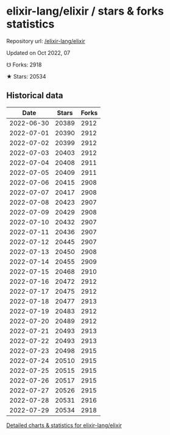 # elixir-lang/elixir / stars & forks statistics

Repository url: [/elixir-lang/elixir](https://github.com/elixir-lang/elixir)

Updated on Oct 2022, 07

☋ Forks: 2918

★ Stars: 20534

## Historical data
| Date | Stars | Forks |
|------|-------|-------|
| 2022-06-30 | 20389 | 2912 | 
| 2022-07-01 | 20390 | 2912 | 
| 2022-07-02 | 20399 | 2912 | 
| 2022-07-03 | 20403 | 2912 | 
| 2022-07-04 | 20408 | 2911 | 
| 2022-07-05 | 20409 | 2911 | 
| 2022-07-06 | 20415 | 2908 | 
| 2022-07-07 | 20417 | 2908 | 
| 2022-07-08 | 20423 | 2907 | 
| 2022-07-09 | 20429 | 2908 | 
| 2022-07-10 | 20432 | 2907 | 
| 2022-07-11 | 20436 | 2907 | 
| 2022-07-12 | 20445 | 2907 | 
| 2022-07-13 | 20450 | 2908 | 
| 2022-07-14 | 20455 | 2909 | 
| 2022-07-15 | 20468 | 2910 | 
| 2022-07-16 | 20472 | 2912 | 
| 2022-07-17 | 20475 | 2912 | 
| 2022-07-18 | 20477 | 2913 | 
| 2022-07-19 | 20483 | 2912 | 
| 2022-07-20 | 20489 | 2912 | 
| 2022-07-21 | 20493 | 2913 | 
| 2022-07-22 | 20493 | 2913 | 
| 2022-07-23 | 20498 | 2915 | 
| 2022-07-24 | 20510 | 2915 | 
| 2022-07-25 | 20515 | 2915 | 
| 2022-07-26 | 20517 | 2915 | 
| 2022-07-27 | 20526 | 2915 | 
| 2022-07-28 | 20531 | 2916 | 
| 2022-07-29 | 20534 | 2918 | 


[Detailed charts & statistics for elixir-lang/elixir](https://reviewgithub.com/rep/elixir-lang/elixir)
